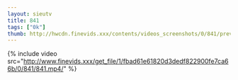 ```yaml
--- 
layout: sieutv
title: 841
tags: ["0k"]
thumb: http://hwcdn.finevids.xxx/contents/videos_screenshots/0/841/preview.mp4.jpg
---
```

{% include video src="http://www.finevids.xxx/get_file/1/fbad61e61820d3dedf822900fe7ca66b/0/841/841.mp4/" %} 
